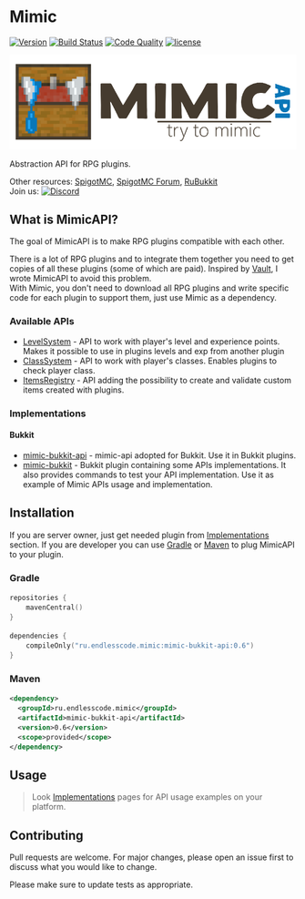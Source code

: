 # Mimic
[![Version](https://img.shields.io/maven-central/v/ru.endlesscode.mimic/mimic-api?style=flat-square)][mavenCentral]
[![Build Status](https://img.shields.io/github/workflow/status/EndlessCodeGroup/Mimic/CI?style=flat-square)][ci]
[![Code Quality](https://img.shields.io/codacy/grade/cfb98bfdf2b44b9d97f719f051e943a9.svg?style=flat-square)][codacy]
[![license](https://img.shields.io/github/license/EndlessCodeGroup/Mimic.svg?style=flat-square)][license]

[![Logo](images/logo.png)](#)

Abstraction API for RPG plugins.

Other resources:
[SpigotMC](https://www.spigotmc.org/resources/82515/),
[SpigotMC Forum](https://www.spigotmc.org/threads/456931/),
[RuBukkit](http://rubukkit.org/threads/134308/)  
Join us: [![Discord](https://img.shields.io/discord/314362656909819904?color=7389da&logo=discord&style=flat-square)](https://discord.gg/5NfPsgb)

## What is MimicAPI?
The goal of MimicAPI is to make RPG plugins compatible with each other.

There is a lot of RPG plugins and to integrate them together you need to get copies of all these plugins (some of which are paid).
Inspired by [Vault], I wrote MimicAPI to avoid this problem.  
With Mimic, you don't need to download all RPG plugins and write specific code for each plugin to support them, just use Mimic as a dependency.

### Available APIs
- [LevelSystem] - API to work with player's level and experience points. Makes it possible to use in plugins levels and exp from another plugin
- [ClassSystem] - API to work with player's classes. Enables plugins to check player class.
- [ItemsRegistry] - API adding the possibility to create and validate custom items created with plugins.

### Implementations

#### Bukkit
- [mimic-bukkit-api](mimic-bukkit-api) - mimic-api adopted for Bukkit. Use it in Bukkit plugins.
- [mimic-bukkit](mimic-bukkit) - Bukkit plugin containing some APIs implementations.
It also provides commands to test your API implementation.
Use it as example of Mimic APIs usage and implementation.

## Installation

If you are server owner, just get needed plugin from [Implementations](#implementations) section.
If you are developer you can use [Gradle] or [Maven] to plug MimicAPI to your plugin.

### Gradle

```kotlin
repositories {
    mavenCentral()
}

dependencies {
    compileOnly("ru.endlesscode.mimic:mimic-bukkit-api:0.6")
}
```

### Maven
```xml
<dependency>
  <groupId>ru.endlesscode.mimic</groupId>
  <artifactId>mimic-bukkit-api</artifactId>
  <version>0.6</version>
  <scope>provided</scope>
</dependency>
```

## Usage

> Look [Implementations](#implementations) pages for API usage examples on your platform.

## Contributing
Pull requests are welcome.
For major changes, please open an issue first to discuss what you would like to change.

Please make sure to update tests as appropriate.

[codacy]: https://www.codacy.com/app/EndlessCode-Group/MimicAPI?utm_source%3Dgithub.com%26amp;utm_medium%3Dreferral%26amp;utm_content%3DEndlessCodeGroup/MimicAPI%26amp;utm_campaign%3DBadge_Grade
[mavenCentral]: https://search.maven.org/search?q=g:ru.endlesscode.mimic
[ci]: https://github.com/EndlessCodeGroup/Mimic/actions/
[license]: LICENSE

[Vault]: https://github.com/MilkBowl/Vault
[Gradle]: https://gradle.org/
[Maven]: https://maven.apache.org/

[LevelSystem]: mimic-api/src/main/kotlin/level/LevelSystem.kt
[ClassSystem]: mimic-api/src/main/kotlin/classes/ClassSystem.kt
[ItemsRegistry]: mimic-api/src/main/kotlin/items/ItemsRegistry.kt
